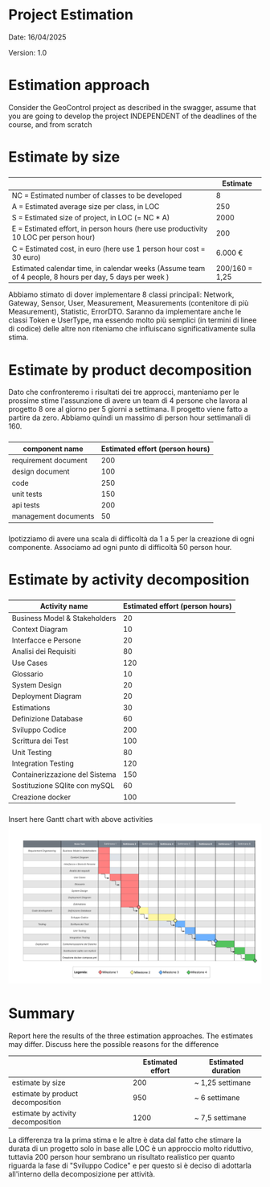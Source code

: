 # Project Estimation

Date: 16/04/2025

Version: 1.0

# Estimation approach

Consider the GeoControl project as described in the swagger, assume that you are going to develop the project INDEPENDENT of the deadlines of the course, and from scratch

# Estimate by size

###

|                                                                                                         | Estimate       |
| ------------------------------------------------------------------------------------------------------- | -------------- |
| NC = Estimated number of classes to be developed                                                        | 8              |
| A = Estimated average size per class, in LOC                                                            | 250            |
| S = Estimated size of project, in LOC (= NC \* A)                                                       | 2000           |
| E = Estimated effort, in person hours (here use productivity 10 LOC per person hour)                    | 200            |
| C = Estimated cost, in euro (here use 1 person hour cost = 30 euro)                                     | 6.000 €        |
| Estimated calendar time, in calendar weeks (Assume team of 4 people, 8 hours per day, 5 days per week ) | 200/160 = 1,25 |

Abbiamo stimato di dover implementare 8 classi principali: Network, Gateway, Sensor, User, Measurement, Measurements (contenitore di più Measurement), Statistic, ErrorDTO.
Saranno da implementare anche le classi Token e UserType, ma essendo molto più semplici (in termini di linee di codice) delle altre non riteniamo che influiscano significativamente sulla stima.

# Estimate by product decomposition

Dato che confronteremo i risultati dei tre approcci, manteniamo per le prossime stime l'assunzione di avere un team di 4 persone che lavora al progetto 8 ore al giorno per 5 giorni a settimana. Il progetto viene fatto a partire da zero.
Abbiamo quindi un massimo di person hour settimanali di 160.

###

| component name       | Estimated effort (person hours) |
| -------------------- | ------------------------------- |
| requirement document | 200                             |
| design document      | 100                             |
| code                 | 250                             |
| unit tests           | 150                             |
| api tests            | 200                             |
| management documents | 50                              |

###

Ipotizziamo di avere una scala di difficoltà da 1 a 5 per la creazione di ogni componente. Associamo ad ogni punto di difficoltà 50 person hour.

# Estimate by activity decomposition

###

| Activity name                  | Estimated effort (person hours) |
| ------------------------------ | ------------------------------- |
| Business Model & Stakeholders  | 20                              |
| Context Diagram                | 10                              |
| Interfacce e Persone           | 20                              |
| Analisi dei Requisiti          | 80                              |
| Use Cases                      | 120                             |
| Glossario                      | 10                              |
| System Design                  | 20                              |
| Deployment Diagram             | 20                              |
| Estimations                    | 30                              |
| Definizione Database           | 60                              |
| Sviluppo Codice                | 200                             |
| Scrittura dei Test             | 100                             |
| Unit Testing                   | 80                              |
| Integration Testing            | 120                             |
| Containerizzazione del Sistema | 150                             |
| Sostituzione SQlite con mySQL  | 60                              |
| Creazione docker               | 100                             |

###

Insert here Gantt chart with above activities
![Diagramma di Gantt](./images/Diagramma%20di%20Gantt%20di%20base.png)

# Summary

Report here the results of the three estimation approaches. The estimates may differ. Discuss here the possible reasons for the difference

|                                    | Estimated effort | Estimated duration |
| ---------------------------------- | ---------------- | ------------------ |
| estimate by size                   | 200              | ~ 1,25 settimane   |
| estimate by product decomposition  | 950              | ~ 6 settimane      |
| estimate by activity decomposition | 1200             | ~ 7,5 settimane    |

La differenza tra la prima stima e le altre è data dal fatto che stimare la durata di un progetto solo in base alle LOC è un approccio molto riduttivo, tuttavia 200 person hour sembrano un risultato realistico per quanto riguarda la fase di "Sviluppo Codice" e per questo si è deciso di adottarla all'interno della decomposizione per attività.
